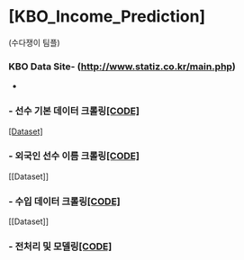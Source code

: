 # [KBO_Income_Prediction]
(수다쟁이 팀플)
### KBO Data Site- (http://www.statiz.co.kr/main.php)
-


### - 선수 기본 데이터 크롤링[[CODE]](https://github.com/I-SUBIN/KBO_Income_Prediction/blob/master/code/Statiz_All_Season_Crawling.ipynb)
[[Dataset]]()

### - 외국인 선수 이름 크롤링[[CODE]](https://github.com/I-SUBIN/KBO_Income_Prediction/blob/master/code/Foreigner_Crawling.ipynb)
[[Dataset]]

### - 수입 데이터 크롤링[[CODE]](https://github.com/I-SUBIN/KBO_Income_Prediction/blob/master/code/Income_Crawling.ipynb)
[[Dataset]]

### - 전처리 및 모델링[[CODE]](https://github.com/I-SUBIN/KBO_Income_Prediction/blob/master/code/Income_Prediction.ipynb)



